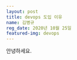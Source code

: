 ```yaml
---
layout: post
title: devops 도입 이유
name: 김병규
reg_date: 2020년 10월 25일
featured-img: devops
---
```


안녕하세요.
